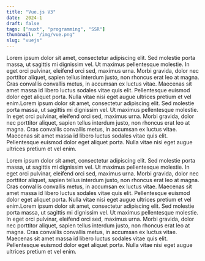 ```yaml
---
title: "Vue.js V3"
date:  2024-1
draft: false
tags: ["nuxt", "programming", "SSR"]
thumbnail: "/img/vue.png"
slug: "vuejs"
---
```


Lorem ipsum dolor sit amet, consectetur adipiscing elit. Sed molestie porta massa, ut sagittis mi dignissim vel. Ut maximus pellentesque molestie. In eget orci pulvinar, eleifend orci sed, maximus urna. Morbi gravida, dolor nec porttitor aliquet, sapien tellus interdum justo, non rhoncus erat leo at magna. Cras convallis convallis metus, in accumsan ex luctus vitae. Maecenas sit amet massa id libero luctus sodales vitae quis elit. Pellentesque euismod dolor eget aliquet porta. Nulla vitae nisi eget augue ultrices pretium et vel enim.Lorem ipsum dolor sit amet, consectetur adipiscing elit. Sed molestie porta massa, ut sagittis mi dignissim vel. Ut maximus pellentesque molestie. In eget orci pulvinar, eleifend orci sed, maximus urna. Morbi gravida, dolor nec porttitor aliquet, sapien tellus interdum justo, non rhoncus erat leo at magna. Cras convallis convallis metus, in accumsan ex luctus vitae. Maecenas sit amet massa id libero luctus sodales vitae quis elit. Pellentesque euismod dolor eget aliquet porta. Nulla vitae nisi eget augue ultrices pretium et vel enim.

Lorem ipsum dolor sit amet, consectetur adipiscing elit. Sed molestie porta massa, ut sagittis mi dignissim vel. Ut maximus pellentesque molestie. In eget orci pulvinar, eleifend orci sed, maximus urna. Morbi gravida, dolor nec porttitor aliquet, sapien tellus interdum justo, non rhoncus erat leo at magna. Cras convallis convallis metus, in accumsan ex luctus vitae. Maecenas sit amet massa id libero luctus sodales vitae quis elit. Pellentesque euismod dolor eget aliquet porta. Nulla vitae nisi eget augue ultrices pretium et vel enim.Lorem ipsum dolor sit amet, consectetur adipiscing elit. Sed molestie porta massa, ut sagittis mi dignissim vel. Ut maximus pellentesque molestie. In eget orci pulvinar, eleifend orci sed, maximus urna. Morbi gravida, dolor nec porttitor aliquet, sapien tellus interdum justo, non rhoncus erat leo at magna. Cras convallis convallis metus, in accumsan ex luctus vitae. Maecenas sit amet massa id libero luctus sodales vitae quis elit. Pellentesque euismod dolor eget aliquet porta. Nulla vitae nisi eget augue ultrices pretium et vel enim.